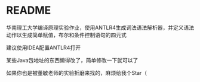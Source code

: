 # README
华南理工大学编译原理实验作业，使用ANTLR4生成词法语法解析器，并定义语法动作以生成简单赋值，布尔和条件控制语句的四元式

建议使用IDEA配置ANTLR4打开

某些Java包地址的东西懒得改了，简单修改一下就可以了

如果你也是被董敏老师的实验折磨来找的，麻烦给我个Star（
